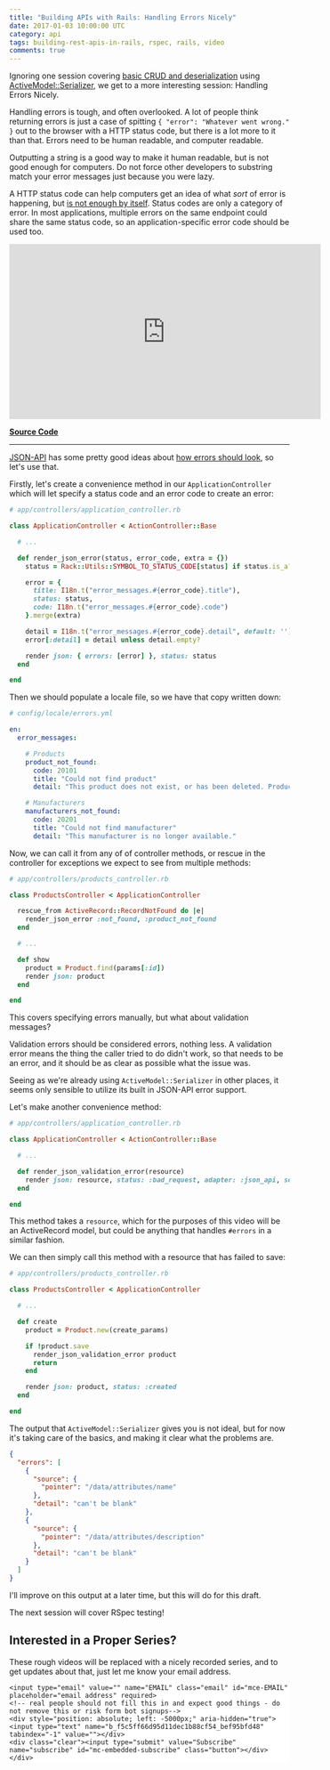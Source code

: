 ```yaml
---
title: "Building APIs with Rails: Handling Errors Nicely"
date: 2017-01-03 10:00:00 UTC
category: api
tags: building-rest-apis-in-rails, rspec, rails, video
comments: true
---
```


Ignoring one session covering [basic CRUD and deserialization](https://www.youtube.com/watch?v=GpNEbw33GL8) using [ActiveModel::Serializer](https://github.com/rails-api/active_model_serializers/blob/master/docs/general/deserialization.md
), we get to a more interesting session: Handling Errors Nicely.

Handling errors is tough, and often overlooked. A lot of people think returning errors is
just a case of spitting `{ "error": "Whatever went wrong." }` out to the browser with a HTTP
status code, but there is a lot more to it than that. Errors need to be human readable, and computer readable.

Outputting a string is a good way to make it human readable, but is not good enough for computers. Do not force other developers to substring match your error messages just because you were lazy.

A HTTP status code can help computers get an idea of what _sort_ of error is happening, but [is not enough by itself](https://philsturgeon.uk/http/2015/09/23/http-status-codes-are-not-enough/).
Status codes are only a category of error. In most applications, multiple errors on the same endpoint could
share the same status code, so an application-specific error code should be used too.

<iframe width="560" height="315" src="https://www.youtube.com/embed/bHUjkQz6hxI" frameborder="0" allowfullscreen></iframe>

**[Source Code](https://github.com/philsturgeon/livecoding-apisyouwonthate/tree/master/episode-06-handling-errors-nicely)**

<hr/>

[JSON-API](http://jsonapi.org/) has some pretty good ideas about [how errors should look](http://jsonapi.org/format/#errors), so let's use that.


Firstly, let's create a convenience method in our `ApplicationController` which will let specify a status code and an error code to create an error:

~~~ ruby
# app/controllers/application_controller.rb

class ApplicationController < ActionController::Base

  # ...

  def render_json_error(status, error_code, extra = {})
    status = Rack::Utils::SYMBOL_TO_STATUS_CODE[status] if status.is_a? Symbol

    error = {
      title: I18n.t("error_messages.#{error_code}.title"),
      status: status,
      code: I18n.t("error_messages.#{error_code}.code")
    }.merge(extra)

    detail = I18n.t("error_messages.#{error_code}.detail", default: '')
    error[:detail] = detail unless detail.empty?

    render json: { errors: [error] }, status: status
  end

end
~~~

Then we should populate a locale file, so we have that copy written down:

~~~ yaml
# config/locale/errors.yml

en:
  error_messages:

    # Products
    product_not_found:
      code: 20101
      title: "Could not find product"
      detail: "This product does not exist, or has been deleted. Product can be removed by manufacturers or admins."

    # Manufacturers
    manufacturers_not_found:
      code: 20201
      title: "Could not find manufacturer"
      detail: "This manufacturer is no longer available."
~~~

Now, we can call it from any of of controller methods, or rescue in the controller for exceptions we expect to see from multiple methods:

~~~ ruby
# app/controllers/products_controller.rb

class ProductsController < ApplicationController

  rescue_from ActiveRecord::RecordNotFound do |e|
    render_json_error :not_found, :product_not_found
  end

  # ...

  def show
    product = Product.find(params[:id])
    render json: product
  end

end
~~~

This covers specifying errors manually, but what about validation messages?

Validation errors should be considered errors, nothing less. A validation error means the thing the caller tried to do didn't work, so that needs to be an error, and it should be as clear as possible what the issue was.

Seeing as we're already using `ActiveModel::Serializer` in other places, it seems only sensible to utilize its built in JSON-API error support.

Let's make another convenience method:

~~~ ruby
# app/controllers/application_controller.rb

class ApplicationController < ActionController::Base

  # ...

  def render_json_validation_error(resource)
    render json: resource, status: :bad_request, adapter: :json_api, serializer: ActiveModel::Serializer::ErrorSerializer
  end

end
~~~

This method takes a `resource`, which for the purposes of this video will be an ActiveRecord model, but could be anything that handles `#errors` in a similar fashion.

We can then simply call this method with a resource that has failed to save:

~~~ ruby
# app/controllers/products_controller.rb

class ProductsController < ApplicationController

  # ...

  def create
    product = Product.new(create_params)

    if !product.save
      render_json_validation_error product
      return
    end

    render json: product, status: :created
  end

end
~~~

The output that `ActiveModel::Serializer` gives you is not ideal, but for now it's taking care of the basics, and making it clear
what the problems are.

~~~ json
{
  "errors": [
    {
      "source": {
        "pointer": "/data/attributes/name"
      },
      "detail": "can't be blank"
    },
    {
      "source": {
        "pointer": "/data/attributes/description"
      },
      "detail": "can't be blank"
    }
  ]
}
~~~

I'll improve on this output at a later time, but this will do for this draft.

The next session will cover RSpec testing!

## Interested in a Proper Series?

These rough videos will be replaced with a nicely recorded series, and to get updates about that, just let me know your email address.

<!-- Begin MailChimp Signup Form -->
<link href="//cdn-images.mailchimp.com/embedcode/horizontal-slim-10_7.css" rel="stylesheet" type="text/css">
<style type="text/css">
	#mc_embed_signup{background:#fff; clear:left; font:14px; width:100%;}
	/* Add your own MailChimp form style overrides in your site stylesheet or in this style block.
	   We recommend moving this block and the preceding CSS link to the HEAD of your HTML file. */
</style>
<div id="mc_embed_signup">
<form action="//apisyouwonthate.us10.list-manage.com/subscribe/post?u=f5c5ff66d95d11dec1b88cf54&amp;id=bef95bfd48" method="post" id="mc-embedded-subscribe-form" name="mc-embedded-subscribe-form" class="validate" target="_blank" novalidate>
    <div id="mc_embed_signup_scroll">

	<input type="email" value="" name="EMAIL" class="email" id="mce-EMAIL" placeholder="email address" required>
    <!-- real people should not fill this in and expect good things - do not remove this or risk form bot signups-->
    <div style="position: absolute; left: -5000px;" aria-hidden="true"><input type="text" name="b_f5c5ff66d95d11dec1b88cf54_bef95bfd48" tabindex="-1" value=""></div>
    <div class="clear"><input type="submit" value="Subscribe" name="subscribe" id="mc-embedded-subscribe" class="button"></div>
    </div>
</form>
</div>

<!--End mc_embed_signup-->
